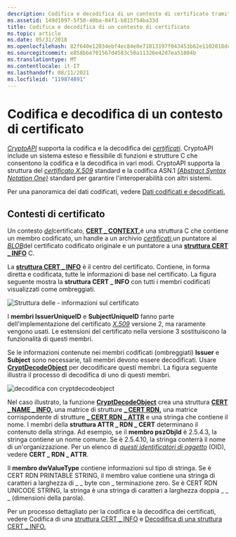 ```yaml
---
description: Codifica e decodifica di un contesto di certificato tramite CryptoAPI.
ms.assetid: 149d1097-5f50-40ba-84f1-b815f54ba33d
title: Codifica e decodifica di un contesto di certificato
ms.topic: article
ms.date: 05/31/2018
ms.openlocfilehash: 82f640e12034ebf4ec84e0e71013197f043453b62e1102018dcfe9ea887d6ada
ms.sourcegitcommit: e858bbe701567d4583c50a11326e42d7ea51804b
ms.translationtype: MT
ms.contentlocale: it-IT
ms.lasthandoff: 08/11/2021
ms.locfileid: "119874891"
---
```

# <a name="encoding-and-decoding-a-certificate-context"></a>Codifica e decodifica di un contesto di certificato

[*CryptoAPI*](../secgloss/c-gly.md) supporta la codifica e la decodifica dei [*certificati*](../secgloss/c-gly.md). CryptoAPI include un sistema esteso e flessibile di funzioni e strutture C che consentono la codifica e la decodifica in vari modi. CryptoAPI supporta la struttura del [*certificato X.509*](../secgloss/x-gly.md) standard e la codifica ASN.1 [*(Abstract Syntax Notation One)*](../secgloss/a-gly.md) standard per garantire l'interoperabilità con altri sistemi.

Per una panoramica dei dati codificati, vedere [Dati codificati e decodificati.](encoded-and-decoded-data.md)

## <a name="certificate-contexts"></a>Contesti di certificato

Un contesto [*del*](../secgloss/c-gly.md)certificato, [**CERT \_ CONTEXT,**](/windows/desktop/api/Wincrypt/ns-wincrypt-cert_context)è una struttura C che contiene un membro codificato, un handle a un archivio [*certificati,*](../secgloss/c-gly.md)un puntatore al [*BLOB*](../secgloss/c-gly.md)del certificato codificato originale e un puntatore a una [**struttura CERT \_ INFO**](/windows/desktop/api/Wincrypt/ns-wincrypt-cert_info) C.

La [**struttura CERT \_ INFO**](/windows/desktop/api/Wincrypt/ns-wincrypt-cert_info) è il centro del certificato. Contiene, in forma diretta e codificata, tutte le informazioni di base nel certificato. La figura seguente mostra la **struttura CERT \_ INFO** con tutti i membri codificati visualizzati come ombreggiati.

![Struttura delle \- informazioni sul certificato](images/certinf2.png)

I **membri IssuerUniqueID** e **SubjectUniqueID** fanno parte dell'implementazione del certificato [*X.509*](../secgloss/x-gly.md) versione 2, ma raramente vengono usati. Le estensioni del certificato nella versione 3 sostituiscono la funzionalità di questi membri.

Se le informazioni contenute nei membri codificati (ombreggiati) **Issuer** e **Subject** sono necessarie, tali membri devono essere decodificati. Usare [**CryptDecodeObject**](/windows/desktop/api/Wincrypt/nf-wincrypt-cryptdecodeobject) per decodificare questi membri. La figura seguente illustra il processo di decodifica di uno di questi membri.

![decodifica con cryptdecodeobject](images/infoflow.png)

Nel caso illustrato, la funzione [**CryptDecodeObject**](/windows/desktop/api/Wincrypt/nf-wincrypt-cryptdecodeobject) crea una struttura [**CERT \_ NAME \_ INFO,**](/windows/desktop/api/Wincrypt/ns-wincrypt-cert_name_info) una matrice di strutture [**\_ CERT RDN,**](/windows/desktop/api/Wincrypt/ns-wincrypt-cert_rdn) una matrice corrispondente di strutture [**\_ CERT RDN \_ ATTR**](/windows/desktop/api/Wincrypt/ns-wincrypt-cert_rdn_attr) e una stringa che contiene il nome. I membri della **struttura ATTR \_ RDN \_ CERT** determinano il contenuto della stringa. Ad esempio, se il **membro pszObjId** è 2.5.4.3, la stringa contiene un nome comune. Se è 2.5.4.10, la stringa conterrà il nome di un'organizzazione. Per un elenco di [*questi identificatori di oggetto*](../secgloss/o-gly.md) (OID), vedere **CERT \_ RDN \_ ATTR**.

Il **membro dwValueType** contiene informazioni sul tipo di stringa. Se è CERT RDN PRINTABLE STRING, il membro value contiene una stringa di caratteri a larghezza di \_ \_ byte con \_ terminazione zero. Se è CERT RDN UNICODE STRING, la stringa è una stringa di caratteri a larghezza doppia \_ \_ \_ (dimensioni della parola).

Per un processo dettagliato per la codifica e la decodifica dei certificati, vedere Codifica di una [struttura CERT \_ INFO](encoding-a-cert-info-structure.md) e [Decodifica di una struttura CERT \_ INFO.](decoding-a-cert-info-structure.md)

 

 
